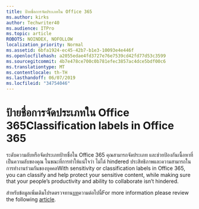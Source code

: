 ```yaml
---
title: ป้ายชื่อการจัดประเภทใน Office 365
ms.author: kirks
author: Techwriter40
ms.audience: ITPro
ms.topic: article
ROBOTS: NOINDEX, NOFOLLOW
localization_priority: Normal
ms.assetid: 6bfa1924-ec45-42b7-b1e3-10093e4e446f
ms.openlocfilehash: a2055edae4fd3727e76e7539cd42fd77d53c3599
ms.sourcegitcommit: 4b7e478ce700c0b781efec3857ac4dce5bdf00c6
ms.translationtype: MT
ms.contentlocale: th-TH
ms.lasthandoff: 06/07/2019
ms.locfileid: "34754046"
---
```

# <a name="classification-labels-in-office-365"></a><span data-ttu-id="e25c0-102">ป้ายชื่อการจัดประเภทใน Office 365</span><span class="sxs-lookup"><span data-stu-id="e25c0-102">Classification labels in Office 365</span></span>

<span data-ttu-id="e25c0-103">ระดับความลับหรือจัดประเภทป้ายชื่อใน Office 365 คุณสามารถจัดประเภท และช่วยป้องกันเนื้อหาที่เป็นความลับของคุณ ในขณะที่การทำให้แน่ใจว่า ไม่ได้ hindered ประสิทธิภาพและความสามารถในการทำงานร่วมกันของบุคคล</span><span class="sxs-lookup"><span data-stu-id="e25c0-103">With sensitivity or classification labels in Office 365, you can classify and help protect your sensitive content, while making sure that your people’s productivity and ability to collaborate isn’t hindered.</span></span>

<span data-ttu-id="e25c0-104">สำหรับข้อมูลเพิ่มเติมโปรดตรวจทาน[บท](https://docs.microsoft.com/office365/securitycompliance/sensitivity-labels)ความต่อไปนี้</span><span class="sxs-lookup"><span data-stu-id="e25c0-104">For more information please review the following [article](https://docs.microsoft.com/office365/securitycompliance/sensitivity-labels).</span></span>
